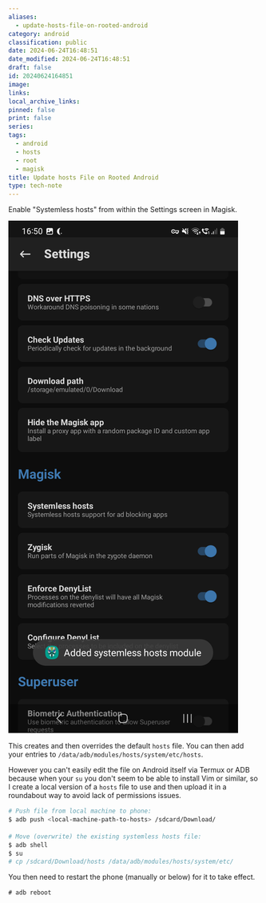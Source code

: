 ```yaml
---
aliases:
  - update-hosts-file-on-rooted-android
category: android
classification: public
date: 2024-06-24T16:48:51
date_modified: 2024-06-24T16:48:51
draft: false
id: 20240624164851
image: 
links: 
local_archive_links: 
pinned: false
print: false
series: 
tags:
  - android
  - hosts
  - root
  - magisk
title: Update hosts File on Rooted Android
type: tech-note
---
```


Enable "Systemless hosts" from within the Settings screen in Magisk.

![](attachments/20240624164851_1.png)

This creates and then overrides the default `hosts` file. You can then add your entries to  `/data/adb/modules/hosts/system/etc/hosts`.

However you can't easily edit the file on Android itself via Termux or ADB because when your `su` you don't seem to be able to install Vim or similar, so I create a local version of a `hosts` file to use and then upload it in a roundabout way to avoid lack of permissions issues.

```sh
# Push file from local machine to phone:
$ adb push <local-machine-path-to-hosts> /sdcard/Download/

# Move (overwrite) the existing systemless hosts file:
$ adb shell
$ su
# cp /sdcard/Download/hosts /data/adb/modules/hosts/system/etc/
```

You then need to restart the phone (manually or below) for it to take effect.

```
# adb reboot
```
